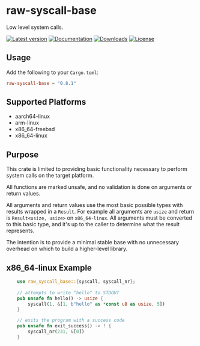 # raw-syscall-base
Low level system calls.

[![Latest version](https://img.shields.io/crates/v/raw-syscall-base.svg)](https://crates.io/crates/raw-syscall-base)
[![Documentation](https://docs.rs/raw-syscall-base/badge.svg)](https://docs.rs/raw-syscall-base)
[![Downloads](https://img.shields.io/crates/d/raw-syscall-base.svg)](https://crates.io/crates/raw-syscall-base)
[![License](https://img.shields.io/crates/l/raw-syscall-base.svg)](LICENSE.md)

## Usage
Add the following to your `Cargo.toml`:
```toml
raw-syscall-base = "0.8.1"
```

## Supported Platforms
* aarch64-linux
* arm-linux
* x86_64-freebsd
* x86_64-linux

## Purpose
This crate is limited to providing basic functionality necessary to perform system calls on the target platform.

All functions are marked unsafe, and no validation is done on arguments or return values.

All arguments and return values use the most basic possible types with results wrapped in a `Result`. For example all arguments are `usize` and return is `Result<usize, usize>` on `x86_64-linux`. All arguments must be converted to this basic type, and it's up to the caller to determine what the result represents.

The intention is to provide a minimal stable base with no unnecessary overhead on which to build a higher-level library.

## x86_64-linux Example
```rust
    use raw_syscall_base::{syscall, syscall_nr};
    
    // attempts to write "hello" to STDOUT
    pub unsafe fn hello() -> usize {
        syscall(1, &[1, b"hello" as *const u8 as usize, 5])
    }

    // exits the program with a success code 
    pub unsafe fn exit_success() -> ! {
        syscall_nr(231, &[0])
    }
```
